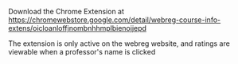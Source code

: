 Download the Chrome Extension at https://chromewebstore.google.com/detail/webreg-course-info-extens/oicloanloffjnombnhhmplbienojjepd

The extension is only active on the webreg website, and ratings are viewable when a professor's name is clicked
